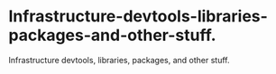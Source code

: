 # Infrastructure-devtools-libraries-packages-and-other-stuff.
Infrastructure devtools, libraries, packages, and other stuff.

